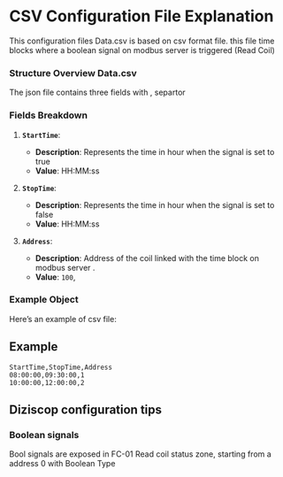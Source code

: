 # CSV Configuration File Explanation

This configuration files Data.csv is based on csv format file. this file time blocks where a boolean signal on modbus server is triggered (Read Coil)

### Structure Overview Data.csv

The json file contains three fields with , separtor 

### Fields Breakdown

1. **`StartTime`**:

   - **Description**: Represents the time in hour when the signal is set to true
   - **Value**: HH:MM:ss

1. **`StopTime`**:

   - **Description**: Represents the time in hour when the signal is set to false
   - **Value**: HH:MM:ss

3. **`Address`**:

   - **Description**: Address of the coil linked with the time block on modbus server .
   - **Value**: `100`, 

### Example Object

Here’s an example of csv file:

## Example

```csv
StartTime,StopTime,Address
08:00:00,09:30:00,1
10:00:00,12:00:00,2
```

## Diziscop configuration tips

### Boolean signals

Bool signals are exposed in FC-01 Read coil status zone, starting from a address 0 with Boolean Type
